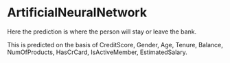 # ArtificialNeuralNetwork
Here the prediction is where the person will stay or leave the bank.

This is predicted on the basis of CreditScore, Gender,	Age,	Tenure,	Balance,	NumOfProducts,	HasCrCard,	IsActiveMember,	EstimatedSalary.
